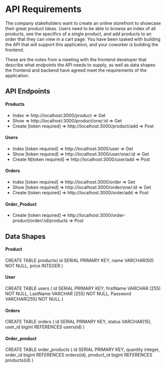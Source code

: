 # API Requirements
The company stakeholders want to create an online storefront to showcase their great product ideas. Users need to be able to browse an index of all products, see the specifics of a single product, and add products to an order that they can view in a cart page. You have been tasked with building the API that will support this application, and your coworker is building the frontend.

These are the notes from a meeting with the frontend developer that describe what endpoints the API needs to supply, as well as data shapes the frontend and backend have agreed meet the requirements of the application. 

## API Endpoints
#### Products 
- Index => http://localhost:3000/product => Get
- Show => http://localhost:3000/product/one/:id => Get
- Create [token required] => http://localhost:3000/product/add  => Post 


#### Users 
- Index [token required] => http://localhost:3000/user => Get 
- Show [token required] => http://localhost:3000/user/one/:id => Get
- Create N[token required] => http://localhost:3000/user/add => Post

#### Orders
- Index [token required] => http://localhost:3000/order => Get 
- Show [token required] => http://localhost:3000/order/one/:id => Get 
- Create [token required] => http://localhost:3000/order/add => Post 
#### Order_Product 
- Create [token required] => http://localhost:3000/order-product/order/:id/products => Post 

## Data Shapes
#### Product 
CREATE TABLE products(
    id SERIAL PRIMARY KEY,
    name VARCHAR(50) NOT NULL,
    price INTEGER
)

#### User 
CREATE TABLE users (
    id SERIAL PRIMARY  KEY,
    firstName VARCHAR (255) NOT NULL,
    LastName VARCHAR (255) NOT NULL,
    Password VARCHAR(255) NOT NULL 
)

#### Orders 
CREATE TABLE orders (
    id SERIAL PRIMARY KEY,
    status VARCHAR(15),
    user_id bigint REFERENCES users(id)
)

#### Order_product
CREATE TABLE order_products (
    id SERIAL PRIMARY KEY,
    quantity integer,
    order_id bigint REFERENCES orders(id),
    product_id bigint REFERENCES products(id)
)
